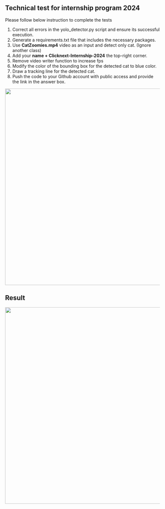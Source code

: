 ## Technical test for internship program 2024

Please follow below instruction to complete the tests
1. Correct all errors in the yolo_detector.py script and ensure its successful execution.
2. Generate a requirements.txt file that includes the necessary packages.
3. Use **CatZoomies.mp4** video as an input and detect only cat. (Ignore another class)
4. Add your **name + Clicknext-Internship-2024** the top-right corner.
5. Remove video writer function to increase fps
6. Modify the color of the bounding box for the detected cat to blue color.
7. Draw a tracking line for the detected cat.
8. Push the code to your Github account with public access and provide the link in the answer box.

<p align="left">
  <img src="demo.gif" width="640"/>
</p>

## Result

<p align="left">
  <img src="Result.gif" width="640"/>
</p>




